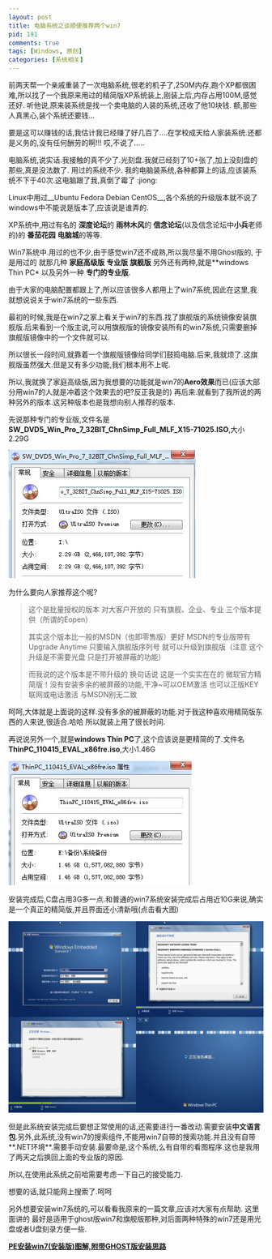 ```yaml
---
layout: post
title: 电脑系统之谈顺便推荐两个win7
pid: 191
comments: true
tags: [Windows, 原创]
categories: [系统相关]
---
```

前两天帮一个亲戚重装了一次电脑系统,很老的机子了,250M内存,跑个XP都很困难,所以找了一个我原来用过的精简版XP系统装上,刚装上后,内存占用100M,感觉还好.
听他说,原来装系统是找一个卖电脑的人装的系统,还收了他10块钱.
额,那些人真黑心,装个系统还要钱...

要是这可以赚钱的话,我估计我已经赚了好几百了....在学校成天给人家装系统.还都是义务的,没有任何酬劳的啊!!! 哎,不说了.....

电脑系统,说实话.我接触的真不少了.光刻盘.我就已经刻了10+张了,加上没刻盘的那些,真是没法数了.
用过的系统不少. 我的电脑装系统,各种都算上的话,应该装系统不下于40次.这电脑跟了我,真倒了霉了 :jiong:

Linux中用过__Ubuntu Fedora Debian CentOS__,各个系统的升级版本就不说了
windows中不能说是版本了,应该说是谁弄的.

XP系统中,用过有名的 **深度论坛**的 **雨林木风**的 **信念论坛**(以及信念论坛中**小兵**老师的)的 **番茄花园** **电脑城**的等等.

Win7系统中.用过的也不少,由于感觉win7还不成熟,所以我尽量不用Ghost版的, 于是用过的 就那几种 **家庭高级版** **专业版** **旗舰版** 另外还有两种,就是**windows Thin PC* 以及另外一种 **专门的专业版**.

由于大家的电脑配置都跟上了,所以应该很多人都用上了win7系统,因此在这里,我就想说说关于win7系统的一些东西.

最初的时候,我是在win7之家上看关于win7的东西.找了旗舰版的系统镜像安装旗舰版.后来看到一个版主说,可以用旗舰版的镜像安装所有的win7系统,只需要删掉旗舰版镜像中的一个文件就可以.

所以很长一段时间,就靠着一个旗舰版镜像给同学们鼓捣电脑.后来,我就烦了.这旗舰版虽然强大.但是又有多少功能,我们根本用不上呢.

所以,我就换了家庭高级版,因为我想要的功能就是win7的**Aero效果**而已(应该大部分用win7的人就是冲着这个效果去的吧?反正我是的)
再后来.就看到了我所说的两种另外的版本.这另种版本也是我想向别人推荐的版本.

先说那种专门的专业版,文件名是 **SW_DVD5_Win_Pro_7_32BIT_ChnSimp_Full_MLF_X15-71025.ISO**,大小2.29G

![](/uploads/2011/07/20_01.jpg)

为什么要向人家推荐这个呢?
>这个是批量授权的版本 对大客户开放的 只有旗舰、企业、专业 三个版本提供（所谓的Eopen）
>
>其实这个版本比一般的MSDN（也即零售版）更好 MSDN的专业版带有Upgrade Anytime 只要输入旗舰版序列号 就可以升级到旗舰版（注意 这个升级是不需要光盘 只是打开被屏蔽的功能）
>
>而我说的这个版本是不带升级的 换句话说 这是一个实实在在的 微软官方精简版！没有安装多余的被屏蔽的功能,干净~可以OEM激活 也可以正版KEY联网或电话激活 与MSDN别无二致

呵呵,大体就是上面说的这样.没有多余的被屏蔽的功能.对于我这种喜欢用精简版东西的人来说,很适合.哈哈 所以就装上用了很长时间.

再说说另外一个,就是**windows Thin PC**了,这个应该说是更精简的了.文件名 **ThinPC_110415_EVAL_x86fre.iso**,大小1.46G

![](/uploads/2011/07/20_02.jpg)

安装完成后,C盘占用3G多一点.和普通的win7系统安装完成后占用近10G来说,确实是一个真正的精简版,并且界面还小清新哦(点击看大图)

![](/uploads/2011/07/20_03.jpg)

但是此系统安装完成后要想正常使用的话,还需要进行一番改动.需要安装**中文语言包**.另外,此系统,没有win7的搜索组件,不能用win7自带的搜索功能.并且没有自带**.NET环境**.需要手动安装.最要命是,这个系统,么有自带的看图程序.这也是我用了两天之后换回上面的专业版的原因.

所以,在使用此系统之前哈需要考虑一下自己的接受能力.

想要的话,就只能网上搜索了.呵呵

另外想要安装win7系统的,可以看看我原来的一篇文章,应该对大家有点帮助. 这里面讲的 最好是适用于ghost版win7和旗舰版那种,对后面两种特殊的win7还是用光盘或者U盘刻录方便一些.

**[PE安装win7(安装版)图解,附带GHOST版安装思路](/2011/03/16-pe-win7-ghost.html)**

